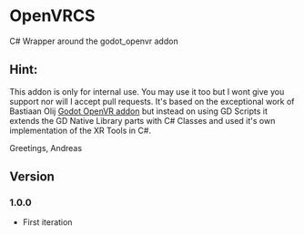 # OpenVRCS
C# Wrapper around the godot_openvr addon

## Hint:
This addon is only for internal use. You may use it too but I wont give you support nor will I accept pull requests.
It's based on the exceptional work of Bastiaan Olij [Godot OpenVR addon](https://github.com/GodotVR/godot_openvr) but instead on using GD Scripts it extends the GD Native Library parts with C# Classes and used it's own implementation of the XR Tools in C#.

Greetings, Andreas

## Version
### 1.0.0
- First iteration
